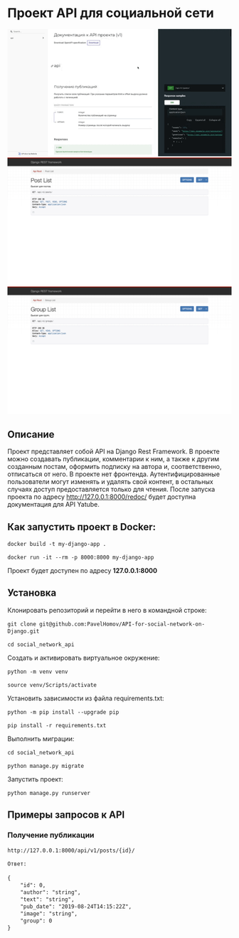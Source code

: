 # Проект API для социальной сети
![Примеры API](./media_for_readme/Presentation.gif)
![Примеры API](./media_for_readme/API1.png)
![Примеры API](./media_for_readme/API2.png)
## Описание
Проект представляет собой API на Django Rest Framework. В проекте можно создавать публикации, комментарии к ним, а также к другим созданным постам, оформить подписку на автора и, соответственно, отписаться от него.
В проекте нет фронтенда.
Аутентифицированные пользователи могут  изменять и удалять свой контент, в остальных случаях доступ предоставляется только для чтения.
После запуска проекта по адресу <http://127.0.0.1:8000/redoc/> будет доступна документация для API Yatube.

## Как запустить проект в Docker:

```
docker build -t my-django-app .
```

```
docker run -it --rm -p 8000:8000 my-django-app
```

Проект будет доступен по адресу <b>127.0.0.1:8000</b>

## Установка
Клонировать репозиторий и перейти в него в командной строке:
```text
git clone git@github.com:PavelHomov/API-for-social-network-on-Django.git
```
```text
cd social_network_api
```
Cоздать и активировать виртуальное окружение:
```text
python -m venv venv
```
```text
source venv/Scripts/activate
```
Установить зависимости из файла requirements.txt:
```text
python -m pip install --upgrade pip
```
```text
pip install -r requirements.txt
```
Выполнить миграции:
```text
cd social_network_api
```
```text
python manage.py migrate
```
Запустить проект:
```text
python manage.py runserver
```
## Примеры запросов к API
### Получение публикации
```text
http://127.0.0.1:8000/api/v1/posts/{id}/
```
```text
Ответ:

{
    "id": 0,
    "author": "string",
    "text": "string",
    "pub_date": "2019-08-24T14:15:22Z",
    "image": "string",
    "group": 0
}
```
